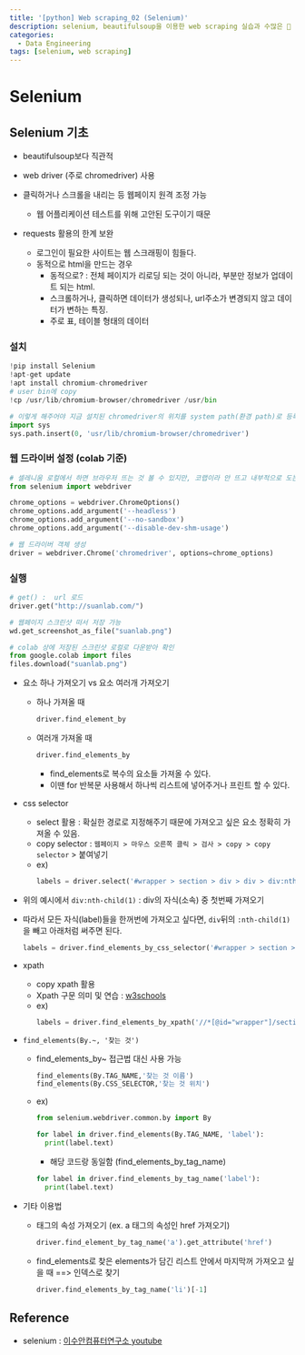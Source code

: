 ```yaml
---
title: '[python] Web scraping_02 (Selenium)'
description: selenium, beautifulsoup을 이용한 web scraping 실습과 수많은 🔨
categories: 
  - Data Engineering
tags: [selenium, web scraping]
---
```



# Selenium

## Selenium 기초 
- beautifulsoup보다 직관적
- web driver (주로 chromedriver) 사용
- 클릭하거나 스크롤을 내리는 등 웹페이지 원격 조정 가능
  - 웹 어플리케이션 테스트를 위해 고안된 도구이기 때문

- requests 활용의 한계 보완
  - 로그인이 필요한 사이트는 웹 스크래핑이 힘들다.
  - 동적으로 html을 만드는 경우
    - 동적으로? : 전체 페이지가 리로딩 되는 것이 아니라, 부분만 정보가 업데이트 되는 html. 
    - 스크롤하거나, 클릭하면 데이터가 생성되나, url주소가 변경되지 않고 데이터가 변하는 특징.
    - 주로 표, 테이블 형태의 데이터



### 설치

```python
!pip install Selenium
!apt-get update
!apt install chromium-chromedriver
# user bin에 copy
!cp /usr/lib/chromium-browser/chromedriver /usr/bin

# 이렇게 해주어야 지금 설치된 chromedriver의 위치를 system path(환경 path)로 등록 가능
import sys
sys.path.insert(0, 'usr/lib/chromium-browser/chromedriver')
```



### 웹 드라이버 설정 (colab 기준)

```python
# 셀레니움 로컬에서 하면 브라우저 뜨는 것 볼 수 있지만, 코랩이라 안 뜨고 내부적으로 도는 것으로 설정할 것!
from selenium import webdriver

chrome_options = webdriver.ChromeOptions()
chrome_options.add_argument('--headless')
chrome_options.add_argument('--no-sandbox')
chrome_options.add_argument('--disable-dev-shm-usage')
```
```python
# 웹 드라이버 객체 생성
driver = webdriver.Chrome('chromedriver', options=chrome_options)
```



### 실행

```python
# get() :  url 로드
driver.get("http://suanlab.com/")
```

```python
# 웹페이지 스크린샷 떠서 저장 가능
wd.get_screenshot_as_file("suanlab.png")

# colab 상에 저장된 스크린샷 로컬로 다운받아 확인
from google.colab import files
files.download("suanlab.png")
```



- 요소 하나 가져오기 vs 요소 여러개 가져오기

  - 하나 가져올 때
    ```python
    driver.find_element_by
    ```
  - 여러개 가져올 때
    ```python
    driver.find_elements_by
    ```
    - find_elements로 복수의 요소들 가져올 수 있다.
    - 이땐 for 반복문 사용해서 하나씩 리스트에 넣어주거나 프린트 할 수 있다.

  

- css selector

  - select 활용 : 확실한 경로로 지정해주기 때문에 가져오고 싶은 요소 정확히 가져올 수 있음. 
  - copy selector : `웹페이지 > 마우스 오른쪽 클릭 > 검사 > copy > copy selector` > 붙여넣기
  - ex) 
     ```python
     labels = driver.select('#wrapper > section > div > div > div:nth-child(1) > div > div:nth-child(1) > label')
     ```

  

 - 위의 예시에서 `div:nth-child(1)` : div의 자식(소속) 중 첫번째 가져오기

 - 따라서 모든 자식(label)들을 한꺼번에 가져오고 싶다면, `div`뒤의 `:nth-child(1)`을 빼고 아래처럼 써주면 된다.
    ```python
    labels = driver.find_elements_by_css_selector('#wrapper > section > div > div > div > div > div > label')
    ```




- xpath

  - copy xpath 활용
  - Xpath 구문 의미 및 연습 : [w3schools](https://www.w3schools.com/xml/xpath_syntax.asp)
  - ex)
    ```python
    labels = driver.find_elements_by_xpath('//*[@id="wrapper"]/section/div/div/div/div/div/label')
    ```




- `find_elements(By.~, '찾는 것')`

  - find_elements_by~ 접근법 대신 사용 가능

    ```python
    find_elements(By.TAG_NAME,'찾는 것 이름')
    find_elements(By.CSS_SELECTOR,'찾는 것 위치')
    ```
    
  - ex)
    ```python
    from selenium.webdriver.common.by import By
    
    for label in driver.find_elements(By.TAG_NAME, 'label'):
      print(label.text)
    ```
    
    - 해당 코드랑 동일함 (find_elements_by_tag_name)
    ```python
    for label in driver.find_elements_by_tag_name('label'):
      print(label.text)
    ```

  

- 기타 이용법

  - 태그의 속성 가져오기 (ex. a 태그의 속성인 href 가져오기)
    ```python
    driver.find_element_by_tag_name('a').get_attribute('href')
    ```
    
  - find_elements로 찾은 elements가 담긴 리스트 안에서 마지막꺼 가져오고 싶을 때 ==> 인덱스로 찾기
    ```python
    driver.find_elements_by_tag_name('li')[-1]
    ```
    




## Reference

- selenium : [이수안컴퓨터연구소 youtube](https://www.youtube.com/watch?v=dDEESB4Iw8g&list=PL7ZVZgsnLwEFbtQ9LkKkzTBRDkEz3YHsQ&index=14)






